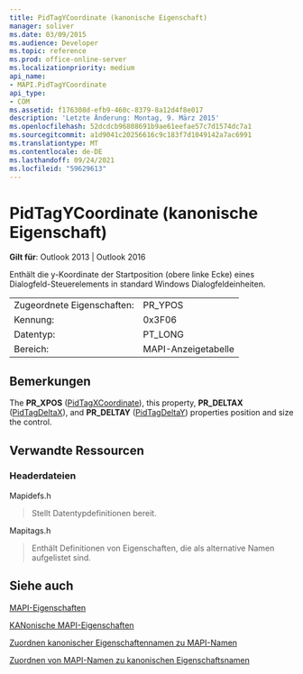 ```yaml
---
title: PidTagYCoordinate (kanonische Eigenschaft)
manager: soliver
ms.date: 03/09/2015
ms.audience: Developer
ms.topic: reference
ms.prod: office-online-server
ms.localizationpriority: medium
api_name:
- MAPI.PidTagYCoordinate
api_type:
- COM
ms.assetid: f176308d-efb9-460c-8379-8a12d4f8e017
description: 'Letzte Änderung: Montag, 9. März 2015'
ms.openlocfilehash: 52dcdcb96808691b9ae61eefae57c7d1574dc7a1
ms.sourcegitcommit: a1d9041c20256616c9c183f7d1049142a7ac6991
ms.translationtype: MT
ms.contentlocale: de-DE
ms.lasthandoff: 09/24/2021
ms.locfileid: "59629613"
---
```

# <a name="pidtagycoordinate-canonical-property"></a>PidTagYCoordinate (kanonische Eigenschaft)

  
  
**Gilt für**: Outlook 2013 | Outlook 2016 
  
Enthält die y-Koordinate der Startposition (obere linke Ecke) eines Dialogfeld-Steuerelements in standard Windows Dialogfeldeinheiten.
  
|||
|:-----|:-----|
|Zugeordnete Eigenschaften:  <br/> |PR_YPOS  <br/> |
|Kennung:  <br/> |0x3F06  <br/> |
|Datentyp:  <br/> |PT_LONG  <br/> |
|Bereich:  <br/> |MAPI-Anzeigetabelle  <br/> |
   
## <a name="remarks"></a>Bemerkungen

The **PR_XPOS** ([PidTagXCoordinate](pidtagxcoordinate-canonical-property.md)), this property, **PR_DELTAX** ([PidTagDeltaX](pidtagdeltax-canonical-property.md)), and **PR_DELTAY** ([PidTagDeltaY](pidtagdeltay-canonical-property.md)) properties position and size the control.
  
## <a name="related-resources"></a>Verwandte Ressourcen

### <a name="header-files"></a>Headerdateien

Mapidefs.h
  
> Stellt Datentypdefinitionen bereit.
    
Mapitags.h
  
> Enthält Definitionen von Eigenschaften, die als alternative Namen aufgelistet sind.
    
## <a name="see-also"></a>Siehe auch



[MAPI-Eigenschaften](mapi-properties.md)
  
[KANonische MAPI-Eigenschaften](mapi-canonical-properties.md)
  
[Zuordnen kanonischer Eigenschaftennamen zu MAPI-Namen](mapping-canonical-property-names-to-mapi-names.md)
  
[Zuordnen von MAPI-Namen zu kanonischen Eigenschaftsnamen](mapping-mapi-names-to-canonical-property-names.md)


